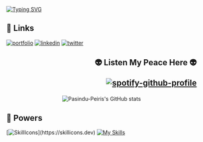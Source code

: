 

[![Typing SVG](https://readme-typing-svg.demolab.com?font=Nova+Square&weight=300&size=30&pause=1043&color=0EF0AA&center=true&vCenter=true&random=false&width=1000&height=100&lines=Hey+Stranger!+%F0%9F%91%BE+I'+m+Pasindu+Prabash+Peiris;I'm+a+full+stack+web+developer%2C+designer;I'm+an+undergraduate+student+at+SLIIT;You+can+contact+me+using+the+links+above)](https://git.io/typing-svg)

## 🔗 Links
[![portfolio](https://img.shields.io/badge/my_portfolio-000?style=for-the-badge&logo=ko-fi&logoColor=white)](https://katherineoelsner.com/)
[![linkedin](https://img.shields.io/badge/linkedin-0A66C2?style=for-the-badge&logo=linkedin&logoColor=white)](https://www.linkedin.com/)
[![twitter](https://img.shields.io/badge/twitter-1DA1F2?style=for-the-badge&logo=twitter&logoColor=white)](https://twitter.com/)






<h2 align='right'>

👽 Listen My Peace Here 👽

[![spotify-github-profile](https://spotify-github-profile.kittinanx.com/api/view?uid=dmmi0beky8x3tssrl54k612hb&cover_image=true&theme=novatorem&show_offline=false&background_color=121212&interchange=false&bar_color=53b14f&bar_color_cover=false)](https://spotify-github-profile.kittinanx.com/api/view?uid=dmmi0beky8x3tssrl54k612hb&redirect=true)
</h2>


<div align="center">
  <img src="https://github-readme-stats.vercel.app/api?username=Pasindu-Peiris&show_icons=true&theme=merko" alt="Pasindu-Peiris's GitHub stats">
</div>


## 🔗 Powers 
[![SkillIcons](https://skillicons.dev/icons?i=html,css,js,php,mysql,bootstrap,sass,tailwind,jquery,react,vite,nextjs,angular,nodejs,express,ts,mongodb,firebase,wordpress,postman,c,cpp,java,python,kotlin,r,git,netlify,spring,)](https://skillicons.dev) 
[![My Skills](https://skillicons.dev/icons?i=vscode,visualstudio,webstorm,idea,androidstudio,eclipse,codepen,figma)](https://skillicons.dev)




